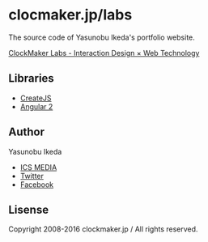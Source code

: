 # clocmaker.jp/labs

The source code of Yasunobu Ikeda's portfolio website.

[ClockMaker Labs - Interaction Design × Web Technology](http://clockmaker.jp/labs/)

## Libraries

- [CreateJS](http://createjs.com/)
- [Angular 2](https://angular.io/)

## Author

Yasunobu Ikeda

- [ICS MEDIA](https://ics.media/entry/author/ikeda)
- [Twitter](https://twitter.com/clockmaker)
- [Facebook](https://www.facebook.com/clockmaker.jp)

## Lisense

Copyright 2008-2016 clockmaker.jp / All rights reserved.
